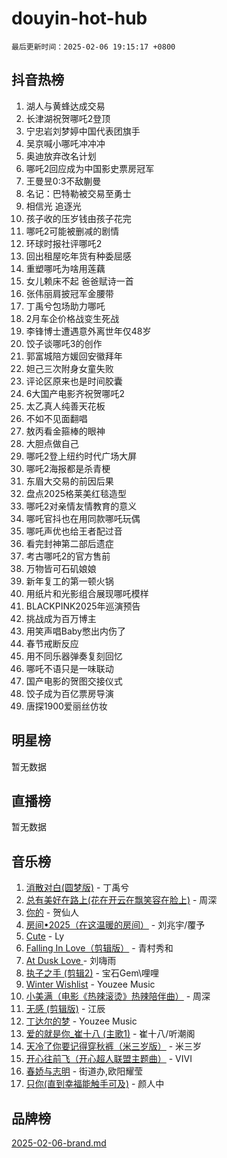 # douyin-hot-hub

`最后更新时间：2025-02-06 19:15:17 +0800`

## 抖音热榜

1. 湖人与黄蜂达成交易
1. 长津湖祝贺哪吒2登顶
1. 宁忠岩刘梦婷中国代表团旗手
1. 吴京喊小哪吒冲冲冲
1. 奥迪放弃改名计划
1. 哪吒2回应成为中国影史票房冠军
1. 王曼昱0:3不敌蒯曼
1. 名记：巴特勒被交易至勇士
1. 相信光 追逐光
1. 孩子收的压岁钱由孩子花完
1. 哪吒2可能被删减的剧情
1. 环球时报社评哪吒2
1. 回出租屋吃年货有种委屈感
1. 重塑哪吒为啥用莲藕
1. 女儿赖床不起 爸爸赋诗一首
1. 张伟丽肩披冠军金腰带
1. 丁禹兮包场助力哪吒
1. 2月车企价格战变生死战
1. 李锋博士遭遇意外离世年仅48岁
1. 饺子谈哪吒3的创作
1. 郭富城陪方媛回安徽拜年
1. 妲己三次附身女童失败
1. 评论区原来也是时间胶囊
1. 6大国产电影齐祝贺哪吒2
1. 太乙真人纯善天花板
1. 不如不见面翻唱
1. 敖丙看金箍棒的眼神
1. 大胆点做自己
1. 哪吒2登上纽约时代广场大屏
1. 哪吒2海报都是杀青梗
1. 东眉大交易的前因后果
1. 盘点2025格莱美红毯造型
1. 哪吒2对亲情友情教育的意义
1. 哪吒官抖也在用同款哪吒玩偶
1. 哪吒声优也给王者配过音
1. 看完封神第二部后遗症
1. 考古哪吒2的官方售前
1. 万物皆可石矶娘娘
1. 新年复工的第一顿火锅
1. 用纸片和光影组合展现哪吒模样
1. BLACKPINK2025年巡演预告
1. 挑战成为百万博主
1. 用笑声唱Baby憋出内伤了
1. 春节戒断反应
1. 用不同乐器弹奏复刻回忆
1. 哪吒不语只是一味联动
1. 国产电影的贺图交接仪式
1. 饺子成为百亿票房导演
1. 唐探1900爱丽丝仿妆

## 明星榜

暂无数据

## 直播榜

暂无数据

## 音乐榜

1. [消散对白(圆梦版)](https://sf5-hl-cdn-tos.douyinstatic.com/obj/tos-cn-ve-2774/og4jB5I5IizzoZVAAAzWgBMAsMDWoArfwBOiFs) - 丁禹兮
1. [总有美好在路上(花在开云在飘笑容在脸上)](https://sf5-hl-cdn-tos.douyinstatic.com/obj/tos-cn-ve-2774/oU5u7NwtfBIvaNhoQBszOvAlRiAoiWAVVyBMq4) - 周深
1. [你的](https://sf5-hl-cdn-tos.douyinstatic.com/obj/tos-cn-ve-2774/oYuIeKf42jB7sEV6B2upMdpYAgfrQWj0FeRegh) - 贺仙人
1. [房间•2025（在这温暖的房间）](https://sf6-cdn-tos.douyinstatic.com/obj/tos-cn-ve-2774/oMzJcnT8BgIetASeBfwfEeBQVNfACiCifhfZP7g) - 刘兆宇/覆予
1. [Cute](https://sf5-hl-cdn-tos.douyinstatic.com/obj/tos-cn-ve-2774/o4IbIzHWKAAB4wsS5qMBRiiAlEBGTpQRNfFvuo) - Ly
1. [Falling In Love（剪辑版）](https://sf5-hl-cdn-tos.douyinstatic.com/obj/tos-cn-ve-2774/o8ajpA8zzgBPahbBIO8AcKGBLJezFCRd1wfP9f) - 青村秀和
1. [ At Dusk  Love ](https://sf5-hl-cdn-tos.douyinstatic.com/obj/tos-cn-ve-2774/o8CrpCf5CaYgI4ZrtQgMQAFEfuGqNnRSDQAPBc) - 刘嗨雨
1. [执子之手 (剪辑2)](https://sf5-hl-cdn-tos.douyinstatic.com/obj/tos-cn-ve-2774/oUoZLQjCc31XzqsBnBQUNgeKtYPBcgbFDwtfcu) - 宝石Gem\哩哩
1. [Winter Wishlist](https://sf5-hl-cdn-tos.douyinstatic.com/obj/tos-cn-ve-2774/oIIgUOeamCFCVAzxN6MFRLIBlLGpUqQxeeHrLE) - Youzee Music
1. [小美满（电影《热辣滚烫》热辣陪伴曲）](https://sf5-hl-cdn-tos.douyinstatic.com/obj/tos-cn-ve-2774/o0GAn2lSgfZIDUgtevCGDQYnFg4CwnrBaxbTZL) - 周深
1. [无感 (剪辑版)](https://sf5-hl-cdn-tos.douyinstatic.com/obj/tos-cn-ve-2774/o0eIsUzJBDlQaQFC5OFlgbMEZC1TFYBftOBn6p) - 江辰
1. [丁达尔的梦](https://sf5-hl-cdn-tos.douyinstatic.com/obj/tos-cn-ve-2774/oMU3WirUZBVQkAC9ccG5P2IQirziZM2RTInUY) - Youzee Music
1. [爱的就是你_崔十八 (主歌1)](https://sf5-hl-cdn-tos.douyinstatic.com/obj/tos-cn-ve-2774/oI5BO5DhFZ6UTcNCnZaOCBLtZ7WIMQGfgnXf5E) - 崔十八/听潮阁
1. [天冷了你要记得穿秋裤（米三岁版）](https://sf5-hl-cdn-tos.douyinstatic.com/obj/tos-cn-ve-2774/oQlIwVIDWiZ6BQilAorS7MA0AgCkQDvcZAdm1) - 米三岁
1. [开心往前飞（开心超人联盟主题曲）](https://sf5-hl-cdn-tos.douyinstatic.com/obj/tos-cn-ve-2774/9d8fb7c82cf1421fb93a9fe925275e0a) - VIVI
1. [春娇与志明](https://sf5-hl-cdn-tos.douyinstatic.com/obj/tos-cn-ve-2774/e530d8fceb7044b39707d7f9ff54add1) - 街道办,欧阳耀莹
1. [只你(直到幸福能触手可及)](https://sf5-hl-cdn-tos.douyinstatic.com/obj/tos-cn-ve-2774/o0lBkRDzFTeaVSUz3ZZSCBVtZ5DIMQGfgmEAuE) - 颜人中

## 品牌榜

[2025-02-06-brand.md](2025-02-06-brand.md)

